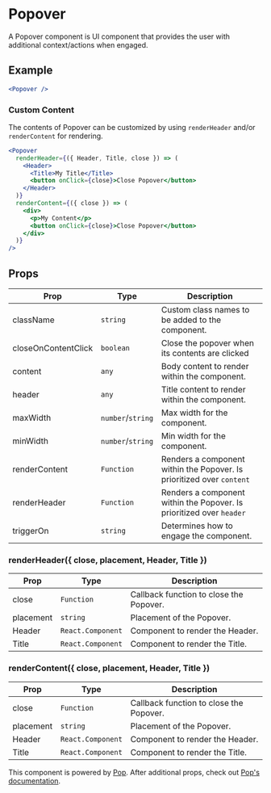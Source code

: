 # Popover

A Popover component is UI component that provides the user with additional context/actions when engaged.

## Example

```jsx
<Popover />
```

### Custom Content

The contents of Popover can be customized by using `renderHeader` and/or `renderContent` for rendering.

```jsx
<Popover
  renderHeader={({ Header, Title, close }) => (
    <Header>
      <Title>My Title</Title>
      <button onClick={close}>Close Popover</button>
    </Header>
  )}
  renderContent={({ close }) => (
    <div>
      <p>My Content</p>
      <button onClick={close}>Close Popover</button>
    </div>
  )}
/>
```

## Props

| Prop                | Type              | Description                                                           |
| ------------------- | ----------------- | --------------------------------------------------------------------- |
| className           | `string`          | Custom class names to be added to the component.                      |
| closeOnContentClick | `boolean`         | Close the popover when its contents are clicked                       |
| content             | `any`             | Body content to render within the component.                          |
| header              | `any`             | Title content to render within the component.                         |
| maxWidth            | `number`/`string` | Max width for the component.                                          |
| minWidth            | `number`/`string` | Min width for the component.                                          |
| renderContent       | `Function`        | Renders a component within the Popover. Is prioritized over `content` |
| renderHeader        | `Function`        | Renders a component within the Popover. Is prioritized over `header`  |
| triggerOn           | `string`          | Determines how to engage the component.                               |

### renderHeader({ close, placement, Header, Title })

| Prop      | Type              | Description                             |
| --------- | ----------------- | --------------------------------------- |
| close     | `Function`        | Callback function to close the Popover. |
| placement | `string`          | Placement of the Popover.               |
| Header    | `React.Component` | Component to render the Header.         |
| Title     | `React.Component` | Component to render the Title.          |

### renderContent({ close, placement, Header, Title })

| Prop      | Type              | Description                             |
| --------- | ----------------- | --------------------------------------- |
| close     | `Function`        | Callback function to close the Popover. |
| placement | `string`          | Placement of the Popover.               |
| Header    | `React.Component` | Component to render the Header.         |
| Title     | `React.Component` | Component to render the Title.          |

This component is powered by [Pop](../../Pop/docs/Pop.md). After additional props, check out [Pop's documentation](../../Pop/docs/Pop.md).
